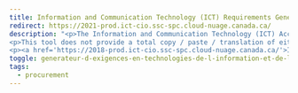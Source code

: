 ```yaml
---
title: Information and Communication Technology (ICT) Requirements Generator (Prototype) for the EN 301 549 (2021)
redirect: https://2021-prod.ict-cio.ssc-spc.cloud-nuage.canada.ca/
description: "<p>The Information and Communication Technology (ICT) Accessibility Requirements Generator (also known as the wizard) can be used to generate EN 301 549 requirements relevant to your project.</p>
<p>This tool does not provide a total copy / paste / translation of either the EN 301 549 (2021) or WCAG 2.1, just the relevant portions required to define the ICT accessibility requirements.</p>
<p><a href='https://2018-prod.ict-cio.ssc-spc.cloud-nuage.canada.ca/'>ICT Accessibility Requirements Generator (prototype) for EN 301 549 (2018) - obsolete</a></p>"
toggle: generateur-d-exigences-en-technologies-de-l-information-et-de-la-communication-tic-prototypepour-la-norme-en-301-549-2021
tags:
  - procurement
---
```

